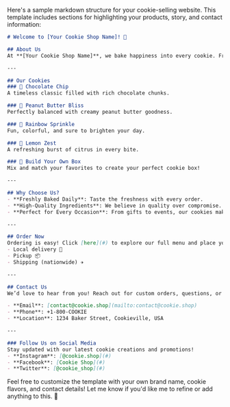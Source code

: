 Here's a sample markdown structure for your cookie-selling website. This template includes sections for highlighting your products, story, and contact information:

```markdown
# Welcome to [Your Cookie Shop Name]! 🍪

## About Us
At **[Your Cookie Shop Name]**, we bake happiness into every cookie. From classic chocolate chip to unique gourmet flavors, we use only the finest ingredients to craft cookies that melt in your mouth. Whether you're buying for yourself, your family, or a special event, we’ve got something for everyone.

---

## Our Cookies
### 🍫 Chocolate Chip
A timeless classic filled with rich chocolate chunks.

### 🥜 Peanut Butter Bliss
Perfectly balanced with creamy peanut butter goodness.

### 🌈 Rainbow Sprinkle
Fun, colorful, and sure to brighten your day.

### 🍋 Lemon Zest
A refreshing burst of citrus in every bite.

### 🍪 Build Your Own Box
Mix and match your favorites to create your perfect cookie box!

---

## Why Choose Us?
- **Freshly Baked Daily**: Taste the freshness with every order.
- **High-Quality Ingredients**: We believe in quality over compromise.
- **Perfect for Every Occasion**: From gifts to events, our cookies make every moment sweeter.

---

## Order Now
Ordering is easy! Click [here](#) to explore our full menu and place your order online. We offer:
- Local delivery 🚚
- Pickup 📦
- Shipping (nationwide) ✈️

---

## Contact Us
We’d love to hear from you! Reach out for custom orders, questions, or just to share your love for cookies.

- **Email**: [contact@cookie.shop](mailto:contact@cookie.shop)
- **Phone**: +1-800-COOKIE
- **Location**: 1234 Baker Street, Cookieville, USA

---

### Follow Us on Social Media
Stay updated with our latest cookie creations and promotions!
- **Instagram**: [@cookie.shop](#)
- **Facebook**: [Cookie Shop](#)
- **Twitter**: [@cookie_shop](#)
```

Feel free to customize the template with your own brand name, cookie flavors, and contact details! Let me know if you'd like me to refine or add anything to this. 🍪

